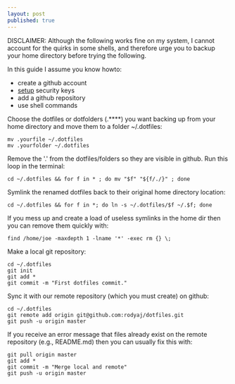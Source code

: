 ```yaml
---
layout: post
published: true
---
```


DISCLAIMER: Although the following works fine on my system, I cannot account for the quirks in some shells, and therefore urge you to backup your home directory before trying the following. 

In this guide I assume you know howto:

- create a github account
- [setup](https://help.github.com/articles/generating-ssh-keys) security keys
- add a github repository
- use shell commands

Choose the dotfiles or dotfolders (.****) you want backing up from your home directory and move them to a folder ~/.dotfiles:

``` 
mv .yourfile ~/.dotfiles
mv .yourfolder ~/.dotfiles
```

Remove the '.' from the dotfiles/folders so they are visible in github. Run this loop in the terminal:

```
cd ~/.dotfiles && for f in * ; do mv "$f" "${f/./}" ; done
```

Symlink the renamed dotfiles back to their original home directory location:

```
cd ~/.dotfiles && for f in *; do ln -s ~/.dotfiles/$f ~/.$f; done
```

If you mess up and create a load of useless symlinks in the home dir then you can remove them quickly with:

```
find /home/joe -maxdepth 1 -lname '*' -exec rm {} \;
```

Make a local git repository:

```
cd ~/.dotfiles
git init
git add *
git commit -m "First dotfiles commit."
```

Sync it with our remote repository (which you must create) on github:

```
cd ~/.dotfiles
git remote add origin git@github.com:rodyaj/dotfiles.git
git push -u origin master
```

If you receive an error message that files already exist on the remote repository (e.g., README.md) then you can usually fix this with:

```
git pull origin master
git add *
git commit -m "Merge local and remote"
git push -u origin master
```